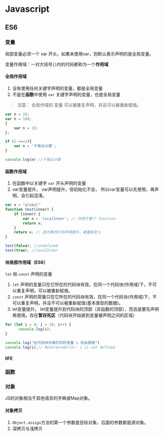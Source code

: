 # Javascript



## ES6

### 变量

局部变量必须一个 var 开头，如果未使用var，则默认表示声明的是全局变量。

变量作用域：一对大括号`{}`内的代码都称为一个**作用域**

#### 全局作用域

1. 没有使用任何关键字声明的变量，都是全局变量
2. 不是在**函数**中使用 `var` 关键字声明的变量，也是全局变量

> 注意： 全局作域的 变量 可以被重复声明，并且可以被重新赋值。

```js
var n = 10;
var n = 100;
{
    var n = 10;
};

if (1 ===1){
    var n = '千锋云计算';
}

console.log(n) //千锋云计算
```

#### 函数作用域

1.  在函数中以关键字 `var` 开头声明的变量
2. var变量提升， var声明提升，但初始化不会， 所以var变量可以先使用，再声明，会引起混淆。

```js
var x = "global"
function test(inner) {
	if (inner) {
		var x = 'localInner'; // 作用于整个 function
        return x;
    }
    return x; // 因为第四行的声明提升，被重新定义
}

test(false); //undefined
test(true); //localInner
```

#### 

#### 块局部作用域（ES6）

`let` 和 `const` 声明的变量

1. `let`   声明的变量只在它所在的代码块有效，在同一个代码块(作用域)下，不可以重复声明，可以被重新赋值。
2. `const` 声明的常量只在它所在的代码块有效，在同一个代码块(作用域)下，不可以重复声明，并且不可以被重新赋值(基本类型的数据)。
3. let变量提升， let变量提升到代码块的顶部（非函数的顶部），而且是要先声明再使用。存在**暂存死区**（代码块开始直到变量被声明之间的区域）

```js
for (let i = 0; i < 10; i++) {
      console.log(i);
}

console.log("在代码块外面打印的变量 i 将会报错")
console.log(i);// ReferenceError: i is not defined
```

#### IIFE



### 函数

### 对象

JS的对象相当于其他语言的字典或Map对象。

#### 对象拷贝

1. `Object.assign`方法的第一个参数是目标对象，后面的参数都是源对象。
2. 深拷贝与浅拷贝